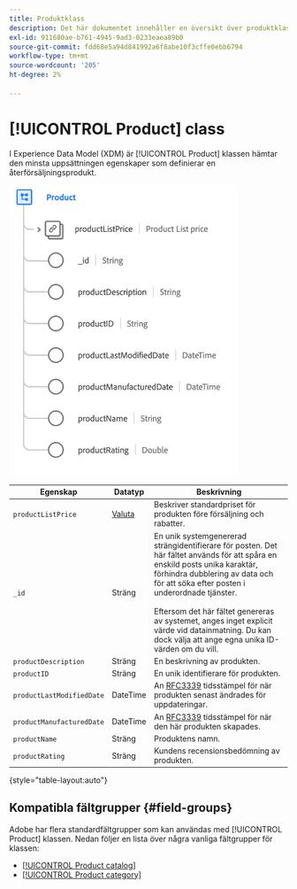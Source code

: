 ```yaml
---
title: Produktklass
description: Det här dokumentet innehåller en översikt över produktklassen i Experience Data Model (XDM).
exl-id: 911680ae-b761-4945-9ad3-0233eaea89b0
source-git-commit: fdd68e5a94d841992a6f8abe10f3cffe0ebb6794
workflow-type: tm+mt
source-wordcount: '205'
ht-degree: 2%

---
```


# [!UICONTROL Product] class

I Experience Data Model (XDM) är [!UICONTROL Product] klassen hämtar den minsta uppsättningen egenskaper som definierar en återförsäljningsprodukt.

![](../images/classes/product.png)

| Egenskap | Datatyp | Beskrivning |
| --- | --- | --- |
| `productListPrice` | [Valuta](../data-types/currency.md) | Beskriver standardpriset för produkten före försäljning och rabatter. |
| `_id` | Sträng | En unik systemgenererad strängidentifierare för posten. Det här fältet används för att spåra en enskild posts unika karaktär, förhindra dubblering av data och för att söka efter posten i underordnade tjänster.<br><br>Eftersom det här fältet genereras av systemet, anges inget explicit värde vid datainmatning. Du kan dock välja att ange egna unika ID-värden om du vill. |
| `productDescription` | Sträng | En beskrivning av produkten. |
| `productID` | Sträng | En unik identifierare för produkten. |
| `productLastModifiedDate` | DateTime | An [RFC3339](https://datatracker.ietf.org/doc/html/rfc3339) tidsstämpel för när produkten senast ändrades för uppdateringar. |
| `productManufacturedDate` | DateTime | An [RFC3339](https://datatracker.ietf.org/doc/html/rfc3339) tidsstämpel för när den här produkten skapades. |
| `productName` | Sträng | Produktens namn. |
| `productRating` | Sträng | Kundens recensionsbedömning av produkten. |

{style="table-layout:auto"}

## Kompatibla fältgrupper {#field-groups}

Adobe har flera standardfältgrupper som kan användas med [!UICONTROL Product] klassen. Nedan följer en lista över några vanliga fältgrupper för klassen:

* [[!UICONTROL Product catalog]](../field-groups/product/product-catalog.md)
* [[!UICONTROL Product category]](../field-groups/product/product-category.md)
